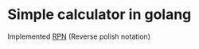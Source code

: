 # Simple calculator in golang
Implemented [RPN](https://en.wikipedia.org/wiki/Reverse_Polish_notation) (Reverse polish notation)

